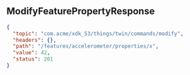 ## ModifyFeaturePropertyResponse

```json
{
  "topic": "com.acme/xdk_53/things/twin/commands/modify",
  "headers": {},
  "path": "/features/accelerometer/properties/x",
  "value": 42,
  "status": 201
}
```
